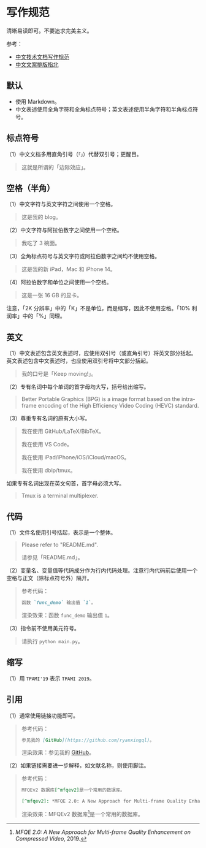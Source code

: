 # 写作规范

清晰易读即可。不要追求完美主义。

参考：

- [中文技术文档写作规范](https://github.com/ruanyf/document-style-guide)
- [中文文案排版指北](https://github.com/sparanoid/chinese-copywriting-guidelines)

## 默认

- 使用 Markdown。
- 中文表述使用全角字符和全角标点符号；英文表述使用半角字符和半角标点符号。

## 标点符号

（1）中文文档多用直角引号（`「」`）代替双引号；更醒目。

> 这就是所谓的「边际效应」。

## 空格（半角）

（1）中文字符与英文字符之间使用一个空格。

> 这是我的 blog。

（2）中文字符与阿拉伯数字之间使用一个空格。

> 我吃了 3 碗面。

（3）全角标点符号与英文字符或阿拉伯数字之间均不使用空格。

> 这是我的新 iPad，Mac 和 iPhone 14。

（4）阿拉伯数字和单位之间使用一个空格。

> 这是一张 16 GB 的显卡。

注意，「2K 分辨率」中的「K」不是单位，而是缩写，因此不使用空格。「10% 利润率」中的「%」同理。

## 英文

（1）中文表述包含英文表述时，应使用双引号（或直角引号）将英文部分括起。英文表述包含中文表述时，也应使用双引号将中文部分括起。

> 我的口号是「Keep moving!」。

（2）专有名词中每个单词的首字母均大写，括号给出缩写。

> Better Portable Graphics (BPG) is a image format based on the intra-frame encoding of the High Efficiency Video Coding (HEVC) standard.

（3）尊重专有名词的原有大小写。

> 我在使用 GitHub/LaTeX/BibTeX。
>
> 我在使用 VS Code。
>
> 我在使用 iPad/iPhone/iOS/iCloud/macOS。
>
> 我在使用 dblp/tmux。

如果专有名词出现在英文句首，首字母必须大写。

> Tmux is a terminal multiplexer.

## 代码

（1）文件名使用引号括起，表示是一个整体。

> Please refer to "README.md".
>
> 请参见「README.md」。

（2）变量名、变量值等代码成分作为行内代码处理。注意行内代码前后使用一个空格与正文（除标点符号外）隔开。

> 参考代码：
>
> ```markdown
> 函数 `func_demo` 输出值 `1`。
> ```
>
> 渲染效果：函数 `func_demo` 输出值 `1`。

（3）指令前不使用美元符号。

> 请执行 `python main.py`。

## 缩写

（1）用 `TPAMI'19` 表示 `TPAMI 2019`。

## 引用

（1）通常使用链接功能即可。

> 参考代码：
>
> ```markdown
> 参见我的 [GitHub](https://github.com/ryanxingql)。
> ```
>
> 渲染效果：参见我的 [GitHub](https://github.com/ryanxingql)。

（2）如果链接需要进一步解释，如文献名称，则使用脚注。

> 参考代码：
>
> ```markdown
> MFQEv2 数据库[^mfqev2]是一个常用的数据库。
>
> [^mfqev2]: *MFQE 2.0: A New Approach for Multi-frame Quality Enhancement on Compressed Video*, 2019.
> ```
>
> 渲染效果：MFQEv2 数据库[^mfqev2]是一个常用的数据库。

[^mfqev2]: *MFQE 2.0: A New Approach for Multi-frame Quality Enhancement on Compressed Video*, 2019.
